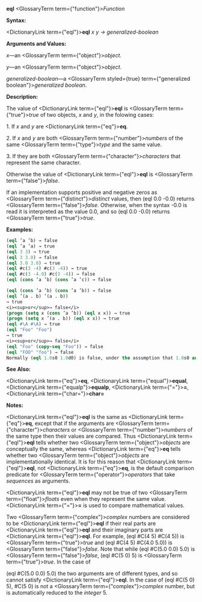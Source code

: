 **eql** <GlossaryTerm  term={"function"}><i>Function</i></GlossaryTerm> 



**Syntax:** 



<DictionaryLink  term={"eql"}><b>eql</b></DictionaryLink> *x y → generalized-boolean* 



**Arguments and Values:** 



*x*—an <GlossaryTerm  term={"object"}><i>object</i></GlossaryTerm>. 



*y*—an <GlossaryTerm  term={"object"}><i>object</i></GlossaryTerm>. 



*generalized-boolean*—a <GlossaryTerm styled={true} term={"generalized boolean"}><i>generalized boolean</i></GlossaryTerm>. 



**Description:** 



The value of <DictionaryLink  term={"eql"}><b>eql</b></DictionaryLink> is <GlossaryTerm  term={"true"}><i>true</i></GlossaryTerm> of two objects, *x* and *y*, in the folowing cases: 



1\. If *x* and *y* are <DictionaryLink  term={"eq"}><b>eq</b></DictionaryLink>. 



2\. If *x* and *y* are both <GlossaryTerm  term={"number"}><i>numbers</i></GlossaryTerm> of the same <GlossaryTerm  term={"type"}><i>type</i></GlossaryTerm> and the same value. 



3\. If they are both <GlossaryTerm  term={"character"}><i>characters</i></GlossaryTerm> that represent the same character. 



Otherwise the value of <DictionaryLink  term={"eql"}><b>eql</b></DictionaryLink> is <GlossaryTerm  term={"false"}><i>false</i></GlossaryTerm>. 



If an implementation supports positive and negative zeros as <GlossaryTerm  term={"distinct"}><i>distinct</i></GlossaryTerm> values, then (eql 0.0 -0.0) returns <GlossaryTerm  term={"false"}><i>false</i></GlossaryTerm>. Otherwise, when the syntax -0.0 is read it is interpreted as the value 0.0, and so (eql 0.0 -0.0) returns <GlossaryTerm  term={"true"}><i>true</i></GlossaryTerm>. 



**Examples:**
```lisp
(eql ’a ’b) → false 
(eql ’a ’a) → true 
(eql 3 3) → true 
(eql 3 3.0) → false 
(eql 3.0 3.0) → true 
(eql #c(3 -4) #c(3 -4)) → true 
(eql #c(3 -4.0) #c(3 -4)) → false 
(eql (cons ’a ’b) (cons ’a ’c)) → false 

(eql (cons ’a ’b) (cons ’a ’b)) → false 
(eql ’(a . b) ’(a . b)) 
→ true 
<i><sup>or</sup>→ false</i> 
(progn (setq x (cons ’a ’b)) (eql x x)) → true 
(progn (setq x ’(a . b)) (eql x x)) → true 
(eql #\A #\A) → true 
(eql "Foo" "Foo") 
→ true 
<i><sup>or</sup>→ false</i> 
(eql "Foo" (copy-seq "Foo")) → false 
(eql "FOO" "foo") → false 
Normally (eql 1.0s0 1.0d0) is false, under the assumption that 1.0s0 and 1.0d0 are of distinct data types. However, implementations that do not provide four distinct floating-point formats are permitted to “collapse” the four formats into some smaller number of them; in such an implementation (eql 1.0s0 1.0d0) might be true. 
```
**See Also:** 



<DictionaryLink  term={"eq"}><b>eq</b></DictionaryLink>, <DictionaryLink  term={"equal"}><b>equal</b></DictionaryLink>, <DictionaryLink  term={"equalp"}><b>equalp</b></DictionaryLink>, <DictionaryLink  term={"="}><b>=</b></DictionaryLink>, <DictionaryLink  term={"char="}><b>char=</b></DictionaryLink> 



**Notes:** 



<DictionaryLink  term={"eql"}><b>eql</b></DictionaryLink> is the same as <DictionaryLink  term={"eq"}><b>eq</b></DictionaryLink>, except that if the arguments are <GlossaryTerm  term={"character"}><i>characters</i></GlossaryTerm> or <GlossaryTerm  term={"number"}><i>numbers</i></GlossaryTerm> of the same type then their values are compared. Thus <DictionaryLink  term={"eql"}><b>eql</b></DictionaryLink> tells whether two <GlossaryTerm  term={"object"}><i>objects</i></GlossaryTerm> are conceptually the same, whereas <DictionaryLink  term={"eq"}><b>eq</b></DictionaryLink> tells whether two <GlossaryTerm  term={"object"}><i>objects</i></GlossaryTerm> are implementationally identical. It is for this reason that <DictionaryLink  term={"eql"}><b>eql</b></DictionaryLink>, not <DictionaryLink  term={"eq"}><b>eq</b></DictionaryLink>, is the default comparison predicate for <GlossaryTerm  term={"operator"}><i>operators</i></GlossaryTerm> that take *sequences* as arguments. 



<DictionaryLink  term={"eql"}><b>eql</b></DictionaryLink> may not be true of two <GlossaryTerm  term={"float"}><i>floats</i></GlossaryTerm> even when they represent the same value. <DictionaryLink  term={"="}><b>=</b></DictionaryLink> is used to compare mathematical values. 



Two <GlossaryTerm  term={"complex"}><i>complex</i></GlossaryTerm> numbers are considered to be <DictionaryLink  term={"eql"}><b>eql</b></DictionaryLink> if their real parts are <DictionaryLink  term={"eql"}><b>eql</b></DictionaryLink> and their imaginary parts are <DictionaryLink  term={"eql"}><b>eql</b></DictionaryLink>. For example, (eql #C(4 5) #C(4 5)) is <GlossaryTerm  term={"true"}><i>true</i></GlossaryTerm> and (eql #C(4 5) #C(4.0 5.0)) is <GlossaryTerm  term={"false"}><i>false</i></GlossaryTerm>. Note that while (eql #C(5.0 0.0) 5.0) is <GlossaryTerm  term={"false"}><i>false</i></GlossaryTerm>, (eql #C(5 0) 5) is <GlossaryTerm  term={"true"}><i>true</i></GlossaryTerm>. In the case of 



(eql #C(5.0 0.0) 5.0) the two arguments are of different types, and so cannot satisfy <DictionaryLink  term={"eql"}><b>eql</b></DictionaryLink>. In the case of (eql #C(5 0) 5), #C(5 0) is not a <GlossaryTerm  term={"complex"}><i>complex</i></GlossaryTerm> number, but is automatically reduced to the *integer* 5. 



